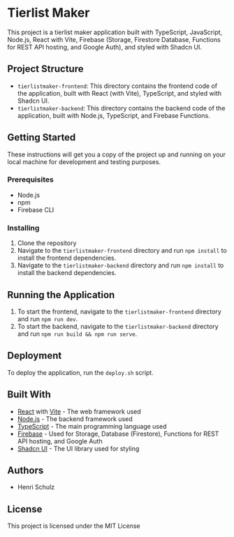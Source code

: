 # Tierlist Maker

This project is a tierlist maker application built with TypeScript, JavaScript, Node.js, React with Vite, Firebase (Storage, Firestore Database, Functions for REST API hosting, and Google Auth), and styled with Shadcn UI.

## Project Structure

- `tierlistmaker-frontend`: This directory contains the frontend code of the application, built with React (with Vite), TypeScript, and styled with Shadcn UI.
- `tierlistmaker-backend`: This directory contains the backend code of the application, built with Node.js, TypeScript, and Firebase Functions.

## Getting Started

These instructions will get you a copy of the project up and running on your local machine for development and testing purposes.

### Prerequisites

- Node.js
- npm
- Firebase CLI

### Installing

1. Clone the repository
2. Navigate to the `tierlistmaker-frontend` directory and run `npm install` to install the frontend dependencies.
3. Navigate to the `tierlistmaker-backend` directory and run `npm install` to install the backend dependencies.

## Running the Application

1. To start the frontend, navigate to the `tierlistmaker-frontend` directory and run `npm run dev`.
2. To start the backend, navigate to the `tierlistmaker-backend` directory and run `npm run build && npm run serve`.

## Deployment

To deploy the application, run the `deploy.sh` script.

## Built With

- [React](https://reactjs.org/) with [Vite](https://vitejs.dev/) - The web framework used
- [Node.js](https://nodejs.org/) - The backend framework used
- [TypeScript](https://www.typescriptlang.org/) - The main programming language used
- [Firebase](https://firebase.google.com/) - Used for Storage, Database (Firestore), Functions for REST API hosting, and Google Auth
- [Shadcn UI](https://ui.shadcn.com) - The UI library used for styling

## Authors

- Henri Schulz

## License

This project is licensed under the MIT License 
